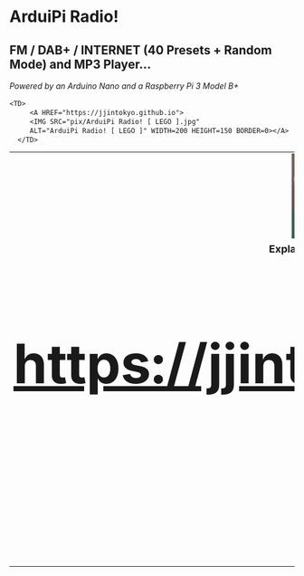 # ArduiPi Radio!
## FM / DAB+ / INTERNET (40 Presets + Random Mode) and MP3 Player...
<I>Powered by an Arduino Nano and a Raspberry Pi 3 Model B+</I>
<TABLE BORDER=0 CELLSPACING=0 CELLPADDING=0>
   <TR ALIGN="center">
      <TD>
         <A HREF="https://jjintokyo.github.io">
         <IMG SRC="pix/ArduiPi Radio! [ CLEAR ].jpg"
         ALT="ArduiPi Radio! [ CLEAR ]" WIDTH=200 HEIGHT=150 BORDER=0></A>
      </TD>

	<TD>
         <A HREF="https://jjintokyo.github.io">
         <IMG SRC="pix/ArduiPi Radio! [ LEGO ].jpg"
         ALT="ArduiPi Radio! [ LEGO ]" WIDTH=200 HEIGHT=150 BORDER=0></A>
      </TD>
  </TR>
 <TR ALIGN="center">
      <TD>
         <FONT SIZE=4><B>Explanations, pictures & videos:<BR>
         <A HREF="https://jjintokyo.github.io"><FONT SIZE=7 COLOR="Blue">
         <H1>https://jjintokyo.github.io</A><BR><BR>:-)</H1></B>
      </TD>
   </TR>
</TABLE>